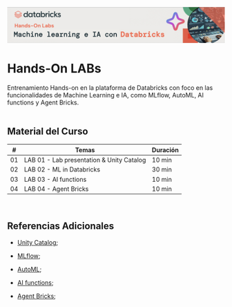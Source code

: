 <img src="https://raw.githubusercontent.com/aestaire/ml_workshop/refs/heads/main/files/images/hands-on.png">

# Hands-On LABs

Entrenamiento Hands-on en la plataforma de Databricks con foco en las funcionalidades de Machine Learning e IA, como MLflow, AutoML, AI functions y Agent Bricks.
</br>
</br>
## Material del Curso

| # | Temas | Duración |
| -- | -- | -- |
| 01 | LAB 01 - Lab presentation & Unity Catalog          | 10 min |
| 02 | LAB 02 - ML in Databricks               | 30 min |
| 03 | LAB 03 - AI functions                      | 10 min |
| 04 | LAB 04 - Agent Bricks                      | 10 min |


</br>

## Referencias Adicionales

* [Unity Catalog](https://learn.microsoft.com/en-us/azure/databricks/data-governance/unity-catalog/);

* [MLflow](https://learn.microsoft.com/en-us/azure/databricks/mlflow/);

* [AutoML](https://learn.microsoft.com/en-us/azure/databricks/machine-learning/automl/);

* [AI functions](https://docs.databricks.com/aws/en/large-language-models/ai-functions);

* [Agent Bricks](https://learn.microsoft.com/en-us/azure/databricks/generative-ai/agent-bricks/);


</br></br>


</br>